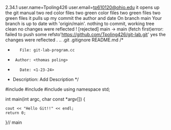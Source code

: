2.34.1
user.name=Tpoling426 user.email=tp610120@ohio.edu
it opens up the git manual
two red color files
two green color files
two green files
two green files
it pulls up my commit the author and date
On branch main Your branch is up to date with 'origin/main'. nothing to commit, working tree clean
no changes were reflected
! [rejected]        main -> main (fetch first)error: failed to push some refsto'https://github.com/Tpoling426/git-lab.git'
yes the changes were reflected
.  ..  .git  .gitignore  README.md
/*
 *        File: git-lab-program.cc
 *      Author: <thomas poling>
 *        Date: <1-23-24>
 * Description: Add Description
 */

#include <iostream>
#include <iomanip>
#include <cstdlib>
using namespace std;


int main(int argc, char const *argv[]) {

    cout << "Hello Git!!" << endl;
    return 0;
}// main